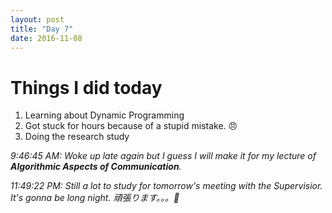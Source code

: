```yaml
---
layout: post
title: "Day 7"
date: 2016-11-08
---
```

# Things I did today 
1. Learning about Dynamic Programming
2. Got stuck for hours because of a stupid mistake. :angry:
3. Doing the research study


_9:46:45 AM: Woke up late again but I guess I will make it for my lecture of **Algorithmic Aspects of Communication**._

_11:49:22 PM: Still a lot to study for tomorrow's meeting with the Supervisior. It's gonna be long night. 頑張ります。。。:book:_
